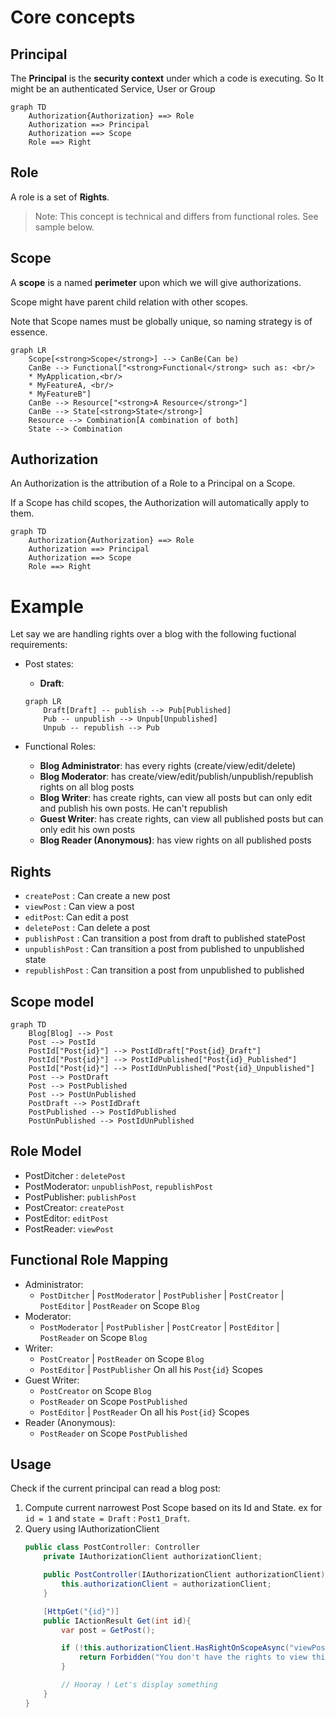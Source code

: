 # Core concepts

## Principal
The **Principal** is the **security context** under which a code is executing. So It might be an authenticated Service, User or Group

```mermaid
graph TD
    Authorization{Authorization} ==> Role
    Authorization ==> Principal
    Authorization ==> Scope
    Role ==> Right
```

## Role

A role is a set of **Rights**.

> Note: This concept is technical and differs from functional roles. See sample below.

## Scope

A **scope** is a named **perimeter** upon which we will give authorizations. 

Scope might have parent child relation with other scopes.

Note that Scope names must be globally unique, so naming strategy is of essence.

```mermaid
graph LR
    Scope[<strong>Scope</strong>] --> CanBe(Can be)
    CanBe --> Functional["<strong>Functional</strong> such as: <br/>
    * MyApplication,<br/>
    * MyFeatureA, <br/>
    * MyFeatureB"]
    CanBe --> Resource["<strong>A Resource</strong>"]
    CanBe --> State[<strong>State</strong>]
    Resource --> Combination[A combination of both]
    State --> Combination
```

## Authorization

An Authorization is the attribution of a Role to a Principal on a Scope. 

If a Scope has child scopes, the Authorization will automatically apply to them.

```mermaid
graph TD
    Authorization{Authorization} ==> Role
    Authorization ==> Principal
    Authorization ==> Scope
    Role ==> Right
```

# Example

Let say we are handling rights over a blog with the following fuctional requirements:

* Post states:
    * **Draft**: 
    ```mermaid
    graph LR
        Draft[Draft] -- publish --> Pub[Published]
        Pub -- unpublish --> Unpub[Unpublished]
        Unpub -- republish --> Pub
    ```

* Functional Roles:
    * **Blog Administrator**: has every rights (create/view/edit/delete)
    * **Blog Moderator**: has create/view/edit/publish/unpublish/republish rights on all blog posts
    * **Blog Writer**: has create rights, can view all posts but can only edit and publish his own posts. He can't republish
    * **Guest Writer**: has create rights, can view all published posts but can only edit his own posts
    * **Blog Reader (Anonymous)**: has view rights on all published posts


## Rights

* `createPost` : Can create a new post
* `viewPost` : Can view a post
* `editPost`: Can edit a post
* `deletePost` : Can delete a post
* `publishPost` : Can transition a post from draft to published statePost
* `unpublishPost` : Can transition a post from published to unpublished state
* `republishPost` : Can transition a post from unpublished to published

## Scope model

```
graph TD
    Blog[Blog] --> Post
    Post --> PostId
    PostId["Post{id}"] --> PostIdDraft["Post{id}_Draft"]
    PostId["Post{id}"] --> PostIdPublished["Post{id}_Published"]
    PostId["Post{id}"] --> PostIdUnPublished["Post{id}_Unpublished"]
    Post --> PostDraft
    Post --> PostPublished
    Post --> PostUnPublished
    PostDraft --> PostIdDraft
    PostPublished --> PostIdPublished
    PostUnPublished --> PostIdUnPublished
```

## Role Model

* PostDitcher : `deletePost`
* PostModerator:  `unpublishPost`, `republishPost`
* PostPublisher: `publishPost`
* PostCreator: `createPost`
* PostEditor: `editPost`
* PostReader: `viewPost`

## Functional Role Mapping

* Administrator: 
    * `PostDitcher` | `PostModerator` | `PostPublisher` | `PostCreator` | `PostEditor` | `PostReader` on Scope `Blog`
* Moderator:
    * `PostModerator` | `PostPublisher` | `PostCreator` | `PostEditor` | `PostReader` on Scope `Blog`
* Writer:
    * `PostCreator` | `PostReader` on Scope `Blog`
    * `PostEditor` | `PostPublisher` On all his `Post{id}` Scopes
* Guest Writer:
    * `PostCreator` on Scope `Blog`
    * `PostReader` on Scope `PostPublished`
    * `PostEditor` | `PostReader` On all his `Post{id}` Scopes
* Reader (Anonymous):
    * `PostReader` on Scope `PostPublished`

## Usage

Check if the current principal can read a blog post:

1. Compute current narrowest Post Scope based on its Id and State. ex for `id = 1` and `state = Draft` : `Post1_Draft`.
2. Query using IAuthorizationClient
    ```csharp
    public class PostController: Controller 
        private IAuthorizationClient authorizationClient;

        public PostController(IAuthorizationClient authorizationClient) {
            this.authorizationClient = authorizationClient;
        }

        [HttpGet("{id}")]
        public IActionResult Get(int id){
            var post = GetPost();

            if (!this.authorizationClient.HasRightOnScopeAsync("viewPost", $"Post{post.Id}_{post.State}")) {
                return Forbidden("You don't have the rights to view this post.");
            } 

            // Hooray ! Let's display something
        }
    }
    ```

